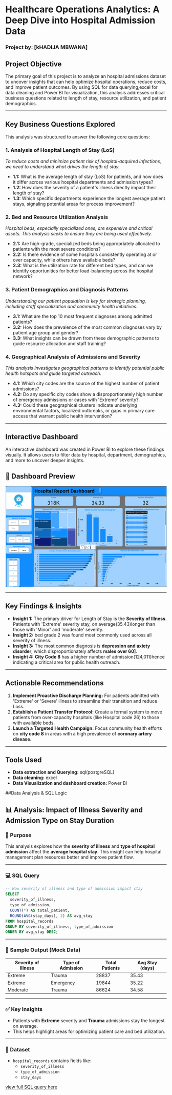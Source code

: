 # Healthcare Operations Analytics: A Deep Dive into Hospital Admission Data
### Project by: [kHADIJA MBWANA]

## Project Objective
The primary goal of this project is to analyze an hospital admissions dataset to uncover insights that can help optimize hospital operations, reduce costs, and improve patient outcomes. By using SQL for data querying,excel for data cleaning and Power BI for visualization, this analysis addresses critical business questions related to length of stay, resource utilization, and patient demographics.

---

## Key Business Questions Explored

This analysis was structured to answer the following core questions:

### 1. Analysis of Hospital Length of Stay (LoS)
*To reduce costs and minimize patient risk of hospital-acquired infections, we need to understand what drives the length of stay.*
*   **1.1:** What is the average length of stay (LoS) for patients, and how does it differ across various hospital departments and admission types?
*   **1.2:** How does the severity of a patient's illness directly impact their length of stay?
*   **1.3:** Which specific departments experience the longest average patient stays, signaling potential areas for process improvement?

### 2. Bed and Resource Utilization Analysis
*Hospital beds, especially specialized ones, are expensive and critical assets. This analysis seeks to ensure they are being used effectively.*
*   **2.1:** Are high-grade, specialized beds being appropriately allocated to patients with the most severe conditions?
*   **2.2:** Is there evidence of some hospitals consistently operating at or over capacity, while others have available beds?
*   **2.3:** What is the utilization rate for different bed types, and can we identify opportunities for better load-balancing across the hospital network?

### 3. Patient Demographics and Diagnosis Patterns
*Understanding our patient population is key for strategic planning, including staff specialization and community health initiatives.*
*   **3.1:** What are the top 10 most frequent diagnoses among admitted patients?
*   **3.2:** How does the prevalence of the most common diagnoses vary by patient age group and gender?
*   **3.3:** What insights can be drawn from these demographic patterns to guide resource allocation and staff training?

### 4. Geographical Analysis of Admissions and Severity
*This analysis investigates geographical patterns to identify potential public health hotspots and guide targeted outreach.*
*   **4.1:** Which city codes are the source of the highest number of patient admissions?
*   **4.2:** Do any specific city codes show a disproportionately high number of emergency admissions or cases with 'Extreme' severity?
*   **4.3:** Could these geographical clusters indicate underlying environmental factors, localized outbreaks, or gaps in primary care access that warrant public health intervention?

---

## Interactive Dashboard

An interactive dashboard was created in Power BI to explore these findings visually. It allows users to filter data by hospital, department, demographics, and more to uncover deeper insights.

## 📸 Dashboard Preview

![My Healthcare Dashboard](hospital_dashboard.png)

---

## Key Findings & Insights

*   **Insight 1:** The primary driver for Length of Stay is the **Severity of Illness**. Patients with 'Extreme' severity stay, on average(35.43)longer than those with 'Minor' and 'moderate' severity.
*   **Insight 2:**  bed grade 2 was found most commonly used across all severity of illness.
*   **Insight 3:** The most common diagnosis is **depression and axiety disorder**, which disproportionately affects **males over 60]**.
*   **Insight 4:** **City Code 8** has a higher number of admission(124,011)hence indicating a critical area for public health outreach.

---

## Actionable Recommendations
1.  **Implement Proactive Discharge Planning:** For patients admitted with 'Extreme' or 'Severe' illness to streamline their transition and reduce Loss.
2.  **Establish a Patient Transfer Protocol:** Create a formal system to move patients from over-capacity hospitals (like Hospital code 26) to those with available beds.
3.  **Launch a Targeted Health Campaign:** Focus community health efforts on **city code 8** in areas with a high prevalence of **coronary artery disease**.

---

## Tools Used
*   **Data extraction and Querying:** sql(postgreSQL)
*   **Data cleaning:** excel
*   **Data Visualization and dashboard creation:** Power BI

##Data Analysis & SQL Logic
## 📊 Analysis: Impact of Illness Severity and Admission Type on Stay Duration

### 🧠 Purpose
This analysis explores how the **severity of illness** and **type of hospital admission** affect the **average hospital stay**. This insight can help hospital management plan resources better and improve patient flow.

---

### 💻 SQL Query

```sql
-- How severity of illness and type of admission impact stay
SELECT
  severity_of_illness,
  type_of_admission,
  COUNT(*) AS total_patient,
  ROUND(AVG(stay_days), 2) AS avg_stay
FROM hospital_records
GROUP BY severity_of_illness, type_of_admission
ORDER BY avg_stay DESC;
```

---

### 📌 Sample Output (Mock Data)

| Severity of Illness | Type of Admission | Total Patients | Avg Stay (days) |
|---------------------|-------------------|----------------|---------------|
| Extreme             | Trauma            | 28837          | 35.43         |
| Extreme             | Emergency         | 19844          | 35.22         |
| Moderate            | Trauma            | 86624          | 34.58         |

---

### ✅ Key Insights
- Patients with **Extreme** severity and **Trauma** admissions stay the longest on average.
- This helps highlight areas for optimizing patient care and bed utilization.

---

### 📁 Dataset
- `hospital_records` contains fields like:
  - `severity_of_illness`
  - `type_of_admission`
  - `stay_days`

[view full SQL query here](hospital_queries.sql)
